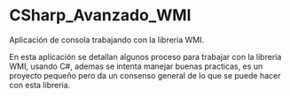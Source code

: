 # CSharp_Avanzado_WMI
Aplicación de consola trabajando con la libreria WMI.

En esta aplicación se detallan algunos proceso para trabajar con la libreria WMI, usando C#, ademas se intenta manejar buenas practicas, es un proyecto pequeño pero da un consenso general de lo que se puede hacer con esta libreria. 
